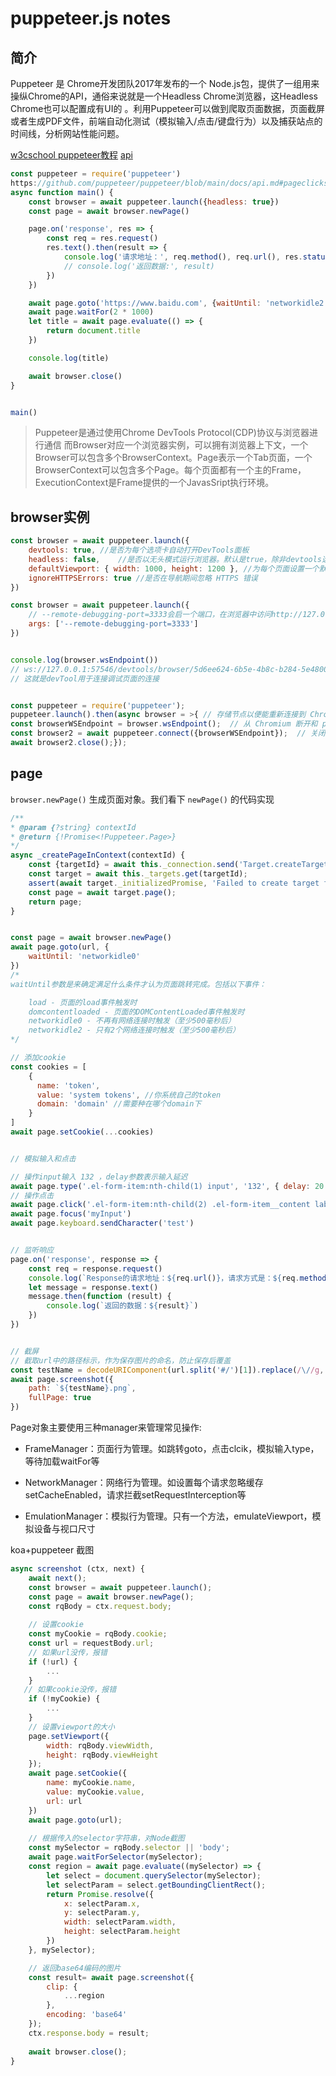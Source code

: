 # puppeteer.js notes

## 简介
Puppeteer 是 Chrome开发团队2017年发布的一个 Node.js包，提供了一组用来操纵Chrome的API，通俗来说就是一个Headless Chrome浏览器，这Headless Chrome也可以配置成有UI的 。利用Puppeteer可以做到爬取页面数据，页面截屏或者生成PDF文件，前端自动化测试（模拟输入/点击/键盘行为）以及捕获站点的时间线，分析网站性能问题。


[w3cschool puppeteer教程](https://www.w3cschool.cn/puppeteer/)
[api](https://github.com/puppeteer/puppeteer/blob/main/docs/api.md#pageclickselector-options)

```js
const puppeteer = require('puppeteer')
https://github.com/puppeteer/puppeteer/blob/main/docs/api.md#pageclickselector-options
async function main() {
    const browser = await puppeteer.launch({headless: true})
    const page = await browser.newPage()

    page.on('response', res => {
        const req = res.request()
        res.text().then(result => {
            console.log('请求地址：', req.method(), req.url(), res.status())
            // console.log('返回数据:', result)
        })
    })

    await page.goto('https://www.baidu.com', {waitUntil: 'networkidle2'})
    await page.waitFor(2 * 1000)
    let title = await page.evaluate(() => {
        return document.title
    })

    console.log(title)

    await browser.close()   
}


main()
```

> Puppeteer是通过使用Chrome DevTools Protocol(CDP)协议与浏览器进行通信
> 而Browser对应一个浏览器实例，可以拥有浏览器上下文，一个Browser可以包含多个BrowserContext。Page表示一个Tab页面，一个BrowserContext可以包含多个Page。每个页面都有一个主的Frame，ExecutionContext是Frame提供的一个JavasSript执行环境。


## browser实例

```js
const browser = await puppeteer.launch({
    devtools: true, //是否为每个选项卡自动打开DevTools面板
    headless: false,    //是否以无头模式运行浏览器。默认是true，除非devtools选项是true
    defaultViewport: { width: 1000, height: 1200 }, //为每个页面设置一个默认视口大小
    ignoreHTTPSErrors: true //是否在导航期间忽略 HTTPS 错误
})

const browser = await puppeteer.launch({
    // --remote-debugging-port=3333会启一个端口，在浏览器中访问http://127.0.0.1:3333/可以查看
    args: ['--remote-debugging-port=3333']
})


console.log(browser.wsEndpoint()) 
// ws://127.0.0.1:57546/devtools/browser/5d6ee624-6b5e-4b8c-b284-5e4800eac853
// 这就是devTool用于连接调试页面的连接


const puppeteer = require('puppeteer');
puppeteer.launch().then(async browser = >{ // 存储节点以便能重新连接到 Chromium  
const browserWSEndpoint = browser.wsEndpoint();  // 从 Chromium 断开和 puppeteer 的连接  browser.disconnect();  // 使用节点来重新建立连接  
const browser2 = await puppeteer.connect({browserWSEndpoint});  // 关闭 Chromium  
await browser2.close();});
```

## page
`browser.newPage()` 生成页面对象。我们看下 `newPage()` 的代码实现

```js
/**
* @param {?string} contextId
* @return {!Promise<!Puppeteer.Page>}
*/
async _createPageInContext(contextId) {
    const {targetId} = await this._connection.send('Target.createTarget', {url: 'about:blank', browserContextId: contextId || undefined});
    const target = await this._targets.get(targetId);
    assert(await target._initializedPromise, 'Failed to create target for page');
    const page = await target.page();
    return page;
}


const page = await browser.newPage()
await page.goto(url, {
    waitUntil: 'networkidle0'
})
/*
waitUntil参数是来确定满足什么条件才认为页面跳转完成。包括以下事件：

    load - 页面的load事件触发时
    domcontentloaded - 页面的DOMContentLoaded事件触发时
    networkidle0 - 不再有网络连接时触发（至少500毫秒后）
    networkidle2 - 只有2个网络连接时触发（至少500毫秒后）
*/

// 添加cookie 
const cookies = [
    {
      name: 'token',
      value: 'system tokens', //你系统自己的token
      domain: 'domain' //需要种在哪个domain下
    }
]
await page.setCookie(...cookies)


// 模拟输入和点击

// 操作input输入 132 ，delay参数表示输入延迟
await page.type('.el-form-item:nth-child(1) input', '132', { delay: 20 })
// 操作点击
await page.click('.el-form-item:nth-child(2) .el-form-item__content label:nth-child(1)')
await page.focus('myInput')
await page.keyboard.sendCharacter('test')


// 监听响应
page.on('response', response => {
    const req = response.request()
    console.log(`Response的请求地址：${req.url()}，请求方式是：${req.method()}, 请求返回的状态${response.status()},`)
    let message = response.text()
    message.then(function (result) {
        console.log(`返回的数据：${result}`)
    })
})


// 截屏
// 截取url中的路径标示，作为保存图片的命名，防止保存后覆盖
const testName = decodeURIComponent(url.split('#/')[1]).replace(/\//g, '-')
await page.screenshot({
    path: `${testName}.png`,
    fullPage: true
})

```

Page对象主要使用三种manager来管理常见操作:

- FrameManager：页面行为管理。如跳转goto，点击clcik，模拟输入type，等待加载waitFor等

- NetworkManager：网络行为管理。如设置每个请求忽略缓存setCacheEnabled，请求拦截setRequestInterception等

- EmulationManager：模拟行为管理。只有一个方法，emulateViewport，模拟设备与视口尺寸



koa+puppeteer 截图
```js
async screenshot (ctx, next) {
    await next();
    const browser = await puppeteer.launch();
    const page = await browser.newPage();
    const rqBody = ctx.request.body;
   
    // 设置cookie
    const myCookie = rqBody.cookie;
    const url = requestBody.url;
    // 如果url没传，报错
    if (!url) {
        ...
    }
   // 如果cookie没传，报错
    if (!myCookie) {
        ...
    }
    // 设置viewport的大小
    page.setViewport({
        width: rqBody.viewWidth,
        height: rqBody.viewHeight
    });
    await page.setCookie({
        name: myCookie.name,
        value: myCookie.value,
        url: url
    })
    await page.goto(url);
    
    // 根据传入的selector字符串，对Node截图
    const mySelector = rqBody.selector || 'body';
    await page.waitForSelector(mySelector);
    const region = await page.evaluate((mySelector) => {
        let select = document.querySelector(mySelector);
        let selectParam = select.getBoundingClientRect();
        return Promise.resolve({
            x: selectParam.x,
            y: selectParam.y,
            width: selectParam.width,
            height: selectParam.height
        })
    }, mySelector);

    // 返回base64编码的图片
    const result= await page.screenshot({
        clip: {
            ...region
        },
        encoding: 'base64'
    });
    ctx.response.body = result;
    
    await browser.close();
}
```
